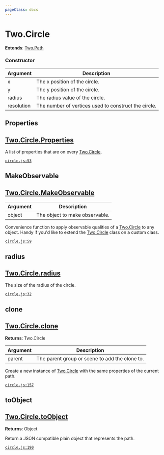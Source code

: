 ```yaml
---
pageClass: docs
---
```


# Two.Circle


<div class="extends">

__Extends__: [Two.Path](/docs/path/)

</div>





<div class="meta">
  <custom-button text="Source" type="source" href="https://github.com/jonobr1/two.js/blob/dev/src/shapes/circle.js" />
</div>



### Constructor


| Argument | Description |
| ---- | ----------- |
|  x  | The x position of the circle. |
|  y  | The y position of the circle. |
|  radius  | The radius value of the circle. |
|  resolution  | The number of vertices used to construct the circle. |



<div class="static member ">

## Properties

<h2 class="longname" aria-hidden="true"><a href="#Properties"><span class="prefix">Two.Circle.</span><span class="shortname">Properties</span></a></h2>










<div class="properties">

A list of properties that are on every [Two.Circle](/docs/circle).

</div>








<div class="meta">

  [`circle.js:53`](https://github.com/jonobr1/two.js/blob/dev/src/shapes/circle.js#L53)

</div>






</div>



<div class="static function ">

## MakeObservable

<h2 class="longname" aria-hidden="true"><a href="#MakeObservable"><span class="prefix">Two.Circle.</span><span class="shortname">MakeObservable</span></a></h2>












<div class="params">

| Argument | Description |
| ---- | ----------- |
|  object  | The object to make observable. |
</div>




<div class="description">

Convenience function to apply observable qualities of a [Two.Circle](/docs/circle) to any object. Handy if you'd like to extend the [Two.Circle](/docs/circle) class on a custom class.

</div>



<div class="meta">

  [`circle.js:59`](https://github.com/jonobr1/two.js/blob/dev/src/shapes/circle.js#L59)

</div>






</div>



<div class="instance member ">

## radius

<h2 class="longname" aria-hidden="true"><a href="#radius"><span class="prefix">Two.Circle.</span><span class="shortname">radius</span></a></h2>










<div class="properties">

The size of the radius of the circle.

</div>








<div class="meta">

  [`circle.js:32`](https://github.com/jonobr1/two.js/blob/dev/src/shapes/circle.js#L32)

</div>






</div>



<div class="instance function ">

## clone

<h2 class="longname" aria-hidden="true"><a href="#clone"><span class="prefix">Two.Circle.</span><span class="shortname">clone</span></a></h2>




<div class="returns">

__Returns__: Two.Circle



</div>









<div class="params">

| Argument | Description |
| ---- | ----------- |
|  parent  | The parent group or scene to add the clone to. |
</div>




<div class="description">

Create a new instance of [Two.Circle](/docs/circle) with the same properties of the current path.

</div>



<div class="meta">

  [`circle.js:157`](https://github.com/jonobr1/two.js/blob/dev/src/shapes/circle.js#L157)

</div>






</div>



<div class="instance function ">

## toObject

<h2 class="longname" aria-hidden="true"><a href="#toObject"><span class="prefix">Two.Circle.</span><span class="shortname">toObject</span></a></h2>




<div class="returns">

__Returns__: Object



</div>












<div class="description">

Return a JSON compatible plain object that represents the path.

</div>



<div class="meta">

  [`circle.js:190`](https://github.com/jonobr1/two.js/blob/dev/src/shapes/circle.js#L190)

</div>






</div>


